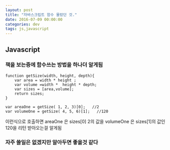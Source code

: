 ```yaml
---
layout: post
title: "자바스크립트 함수 몰랐던 것."
date: 2016-07-09 00:00:00
categories: dev
tags: js,javascript
---
```


## Javascript 

### 책을 보는중에 함수쓰는 방법을 하나더 알게됨

```
function getSize(width, height, depth){
	var area = width * height ;
	var volume =width *  height * depth;
	var sizes = [area,volume];
	return sizes; 
}

var areaOne = getSize( 1, 2, 3)[0];   //2
var volumeOne = getSize( 4, 5, 6)[1];   //120
```
이런식으로 호출하면 areaOne 은 sizes[0] 2의 값을 volumeOne 은 sizes[1]의 값인 120을 리턴 받아오는걸 알게됨

### 자주 쓸일은 없겠지만 알아두면 좋을것 같다
